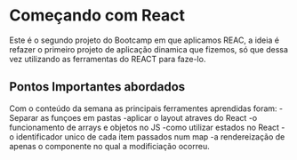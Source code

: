 # Começando com React 

Este é o segundo projeto do Bootcamp em que aplicamos REAC, a ideia é refazer o primeiro projeto de aplicação dinamica que fizemos, só que dessa vez utilizando as ferramentas do REACT para faze-lo.

## Pontos Importantes abordados
Com o conteúdo da semana as principais ferramentes aprendidas foram:
    -Separar as funçoes em pastas
    -aplicar o layout atraves do React
    -o funcionamento de arrays e objetos no JS
    -como utilizar estados no React
    -o identificador unico de cada item passados num map
    -a rendereização de apenas o componente no qual a modificiação ocorreu.

